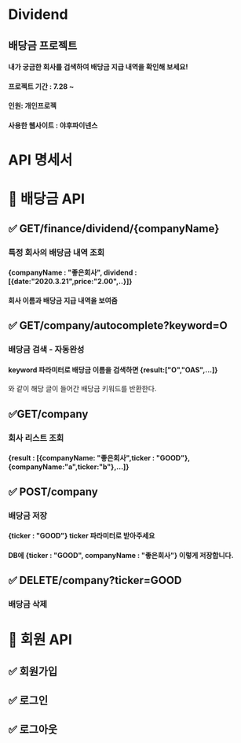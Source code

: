 # Dividend
## 배당금 프로젝트 
#### 내가 궁금한 회사를 검색하여 배당금 지급 내역을 확인해 보세요!
#### 프로젝트 기간 : 7.28 ~ 
#### 인원: 개인프로젝 
#### 사용한 웹사이트 : 야후파이넨스


# API 명세서
# 🎯 배당금 API

## ✅ GET/finance/dividend/{companyName}
### 특정 회사의 배당금 내역 조회
#### {companyName : "좋은회사", dividend :[{date:"2020.3.21",price:"2.00",..}]}
#### 회사 이름과 배당금 지급 내역을 보여줌

## ✅ GET/company/autocomplete?keyword=O
### 배당금 검색 - 자동완성
#### keyword 파라미터로 배당금 이름을 검색하면 {result:["O","OAS",...]}
와 같이 해당 글이 들어간 배당금 키워드를 반환한다.


## ✅GET/company 
### 회사 리스트 조회
#### {result : [{companyName: "좋은회사",ticker : "GOOD"},{companyName:"a",ticker:"b"},...]}


## ✅ POST/company
### 배당금 저장
#### {ticker : "GOOD"} ticker 파라미터로 받아주세요
#### DB에 {ticker : "GOOD", companyName : "좋은회사"} 이렇게 저장합니다.

## ✅ DELETE/company?ticker=GOOD
### 배당금 삭제

# 🎯 회원 API
## ✅ 회원가입
## ✅ 로그인
## ✅ 로그아웃

